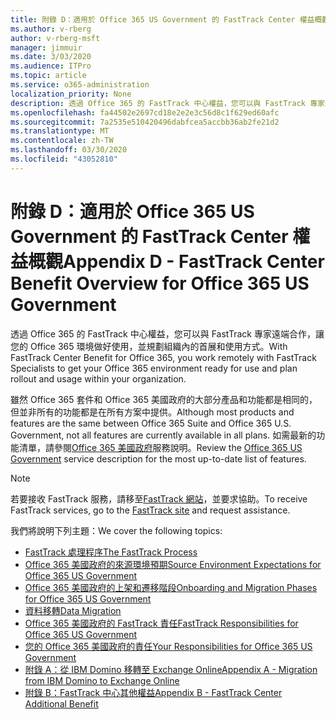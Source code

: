 ```yaml
---
title: 附錄 D：適用於 Office 365 US Government 的 FastTrack Center 權益概觀
ms.author: v-rberg
author: v-rberg-msft
manager: jimmuir
ms.date: 3/03/2020
ms.audience: ITPro
ms.topic: article
ms.service: o365-administration
localization_priority: None
description: 透過 Office 365 的 FastTrack 中心權益，您可以與 FastTrack 專家遠端合作，讓您的 Office 365 環境做好使用，並規劃組織內的首展和使用方式。
ms.openlocfilehash: fa44502e2697cd18e2e2e3c56d8c1f629ed60afc
ms.sourcegitcommit: 7a2535e510420496dabfcea5accbb36ab2fe21d2
ms.translationtype: MT
ms.contentlocale: zh-TW
ms.lasthandoff: 03/30/2020
ms.locfileid: "43052810"
---
```

# <a name="appendix-d---fasttrack-center-benefit-overview-for-office-365-us-government"></a><span data-ttu-id="dc0d8-103">附錄 D：適用於 Office 365 US Government 的 FastTrack Center 權益概觀</span><span class="sxs-lookup"><span data-stu-id="dc0d8-103">Appendix D - FastTrack Center Benefit Overview for Office 365 US Government</span></span>

<span data-ttu-id="dc0d8-104">透過 Office 365 的 FastTrack 中心權益，您可以與 FastTrack 專家遠端合作，讓您的 Office 365 環境做好使用，並規劃組織內的首展和使用方式。</span><span class="sxs-lookup"><span data-stu-id="dc0d8-104">With FastTrack Center Benefit for Office 365, you work remotely with FastTrack Specialists to get your Office 365 environment ready for use and plan rollout and usage within your organization.</span></span> 
  
<span data-ttu-id="dc0d8-105">雖然 Office 365 套件和 Office 365 美國政府的大部分產品和功能都是相同的，但並非所有的功能都是在所有方案中提供。</span><span class="sxs-lookup"><span data-stu-id="dc0d8-105">Although most products and features are the same between Office 365 Suite and Office 365 U.S. Government, not all features are currently available in all plans.</span></span> <span data-ttu-id="dc0d8-106">如需最新的功能清單，請參閱[Office 365 美國政府](https://aka.ms/aboutgovcloud)服務說明。</span><span class="sxs-lookup"><span data-stu-id="dc0d8-106">Review the [Office 365 US Government](https://aka.ms/aboutgovcloud) service description for the most up-to-date list of features.</span></span>

> [!NOTE]
> <span data-ttu-id="dc0d8-107">若要接收 FastTrack 服務，請移至[FastTrack 網站](https://go.microsoft.com/fwlink/?linkid=780698)，並要求協助。</span><span class="sxs-lookup"><span data-stu-id="dc0d8-107">To receive FastTrack services, go to the [FastTrack site](https://go.microsoft.com/fwlink/?linkid=780698) and request assistance.</span></span>  

<span data-ttu-id="dc0d8-108">我們將說明下列主題：</span><span class="sxs-lookup"><span data-stu-id="dc0d8-108">We cover the following topics:</span></span>
- [<span data-ttu-id="dc0d8-109">FastTrack 處理程序</span><span class="sxs-lookup"><span data-stu-id="dc0d8-109">The FastTrack Process</span></span>](O365-fasttrack-process.md) 
- [<span data-ttu-id="dc0d8-110">Office 365 美國政府的來源環境預期</span><span class="sxs-lookup"><span data-stu-id="dc0d8-110">Source Environment Expectations for Office 365 US Government</span></span>](US-Gov-appendix-source-environment-expectations.md)   
- [<span data-ttu-id="dc0d8-111">Office 365 美國政府的上架和遷移階段</span><span class="sxs-lookup"><span data-stu-id="dc0d8-111">Onboarding and Migration Phases for Office 365 US Government</span></span>](US-Gov-appendix-onboarding-and-migration.md)
- [<span data-ttu-id="dc0d8-112">資料移轉</span><span class="sxs-lookup"><span data-stu-id="dc0d8-112">Data Migration</span></span>](O365-data-migration.md)    
- [<span data-ttu-id="dc0d8-113">Office 365 美國政府的 FastTrack 責任</span><span class="sxs-lookup"><span data-stu-id="dc0d8-113">FastTrack Responsibilities for Office 365 US Government</span></span>](US-Gov-appendix-fasttrack-responsibilities.md)   
- [<span data-ttu-id="dc0d8-114">您的 Office 365 美國政府的責任</span><span class="sxs-lookup"><span data-stu-id="dc0d8-114">Your Responsibilities for Office 365 US Government</span></span>](US-Gov-appendix-your-responsibilities.md) 
- [<span data-ttu-id="dc0d8-115">附錄 A：從 IBM Domino 移轉至 Exchange Online</span><span class="sxs-lookup"><span data-stu-id="dc0d8-115">Appendix A - Migration from IBM Domino to Exchange Online</span></span>](O365-from-ibm-domino-to-exchange-online.md)   
- [<span data-ttu-id="dc0d8-116">附錄 B：FastTrack 中心其他權益</span><span class="sxs-lookup"><span data-stu-id="dc0d8-116">Appendix B - FastTrack Center Additional Benefit</span></span>](O365-fasttrack-additional-benefits.md)
